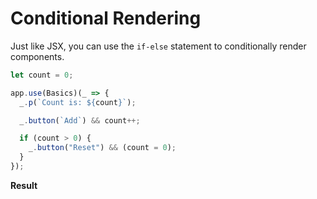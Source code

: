 <script setup>
import ConditionalRenderingVue from "../../snippets/conditional-rendering.r.vue";
</script>

# Conditional Rendering

Just like JSX, you can use the `if-else` statement to conditionally render components.

```ts
let count = 0;

app.use(Basics)(_ => {
  _.p(`Count is: ${count}`);

  _.button(`Add`) && count++;

  if (count > 0) {
    _.button("Reset") && (count = 0);
  }
});
```

**Result**

<ConditionalRenderingVue />
